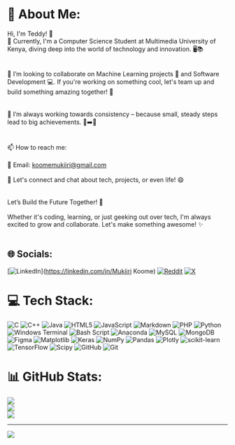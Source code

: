 # 💫 About Me:
Hi, I'm Teddy! 👋<br>🌱 Currently, I'm a Computer Science Student at Multimedia University of Kenya, diving deep into the world of technology and innovation. 🖥️📚</br><br><br>👯 I’m looking to collaborate on Machine Learning projects 🤖 and Software Development 💻. If you're working on something cool, let's team up and build something amazing together! 🚀</br><br><br>🤔 I’m always working towards consistency – because small, steady steps lead to big achievements. 🐢➡️🐇</br><br><br>📫 How to reach me:<br><br>📧 Email: koomemukiiri@gmail.com<br><br>💬 Let's connect and chat about tech, projects, or even life! 😄</br><br><br>Let’s Build the Future Together! 🌟</br><br>Whether it's coding, learning, or just geeking out over tech, I'm always excited to grow and collaborate. Let's make something awesome! ✨</br><br>


## 🌐 Socials:
[![LinkedIn](https://img.shields.io/badge/LinkedIn-%230077B5.svg?logo=linkedin&logoColor=white)](https://linkedin.com/in/Mukiiri Koome) [![Reddit](https://img.shields.io/badge/Reddit-%23FF4500.svg?logo=Reddit&logoColor=white)](https://reddit.com/user/Koomes) [![X](https://img.shields.io/badge/X-black.svg?logo=X&logoColor=white)](https://x.com/_ko_ome) 

# 💻 Tech Stack:
![C](https://img.shields.io/badge/c-%2300599C.svg?style=for-the-badge&logo=c&logoColor=white) ![C++](https://img.shields.io/badge/c++-%2300599C.svg?style=for-the-badge&logo=c%2B%2B&logoColor=white) ![Java](https://img.shields.io/badge/java-%23ED8B00.svg?style=for-the-badge&logo=openjdk&logoColor=white) ![HTML5](https://img.shields.io/badge/html5-%23E34F26.svg?style=for-the-badge&logo=html5&logoColor=white) ![JavaScript](https://img.shields.io/badge/javascript-%23323330.svg?style=for-the-badge&logo=javascript&logoColor=%23F7DF1E) ![Markdown](https://img.shields.io/badge/markdown-%23000000.svg?style=for-the-badge&logo=markdown&logoColor=white) ![PHP](https://img.shields.io/badge/php-%23777BB4.svg?style=for-the-badge&logo=php&logoColor=white) ![Python](https://img.shields.io/badge/python-3670A0?style=for-the-badge&logo=python&logoColor=ffdd54) ![Windows Terminal](https://img.shields.io/badge/Windows%20Terminal-%234D4D4D.svg?style=for-the-badge&logo=windows-terminal&logoColor=white) ![Bash Script](https://img.shields.io/badge/bash_script-%23121011.svg?style=for-the-badge&logo=gnu-bash&logoColor=white) ![Anaconda](https://img.shields.io/badge/Anaconda-%2344A833.svg?style=for-the-badge&logo=anaconda&logoColor=white) ![MySQL](https://img.shields.io/badge/mysql-4479A1.svg?style=for-the-badge&logo=mysql&logoColor=white) ![MongoDB](https://img.shields.io/badge/MongoDB-%234ea94b.svg?style=for-the-badge&logo=mongodb&logoColor=white) ![Figma](https://img.shields.io/badge/figma-%23F24E1E.svg?style=for-the-badge&logo=figma&logoColor=white) ![Matplotlib](https://img.shields.io/badge/Matplotlib-%23ffffff.svg?style=for-the-badge&logo=Matplotlib&logoColor=black) ![Keras](https://img.shields.io/badge/Keras-%23D00000.svg?style=for-the-badge&logo=Keras&logoColor=white) ![NumPy](https://img.shields.io/badge/numpy-%23013243.svg?style=for-the-badge&logo=numpy&logoColor=white) ![Pandas](https://img.shields.io/badge/pandas-%23150458.svg?style=for-the-badge&logo=pandas&logoColor=white) ![Plotly](https://img.shields.io/badge/Plotly-%233F4F75.svg?style=for-the-badge&logo=plotly&logoColor=white) ![scikit-learn](https://img.shields.io/badge/scikit--learn-%23F7931E.svg?style=for-the-badge&logo=scikit-learn&logoColor=white) ![TensorFlow](https://img.shields.io/badge/TensorFlow-%23FF6F00.svg?style=for-the-badge&logo=TensorFlow&logoColor=white) ![Scipy](https://img.shields.io/badge/SciPy-%230C55A5.svg?style=for-the-badge&logo=scipy&logoColor=%white) ![GitHub](https://img.shields.io/badge/github-%23121011.svg?style=for-the-badge&logo=github&logoColor=white) ![Git](https://img.shields.io/badge/git-%23F05033.svg?style=for-the-badge&logo=git&logoColor=white)
# 📊 GitHub Stats:
![](https://github-readme-stats.vercel.app/api?username=MukiiriKoome&theme=merko&hide_border=false&include_all_commits=false&count_private=false)<br/>
![](https://nirzak-streak-stats.vercel.app/?user=MukiiriKoome&theme=merko&hide_border=false)<br/>
![](https://github-readme-stats.vercel.app/api/top-langs/?username=MukiiriKoome&theme=merko&hide_border=false&include_all_commits=false&count_private=false&layout=compact)

---
[![](https://visitcount.itsvg.in/api?id=MukiiriKoome&icon=0&color=0)](https://visitcount.itsvg.in)

<!-- Proudly created with GPRM ( https://gprm.itsvg.in ) -->

